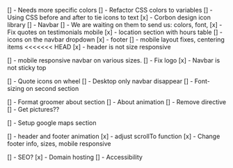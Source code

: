 [] - Needs more specific colors
[] - Refactor CSS colors to variables
[] - Using CSS before and after to tie icons to text
[x] - Corbon design icon library
[] - Navbar
[] - We are waiting on them to send us: colors, font,
[x] - Fix quotes on testimonials mobile
[x] - location section with hours table
[] - icons on the navbar dropdown
[x] - footer
[] - mobile layout fixes, centering items
<<<<<<< HEAD
[x] - header is not size responsive

[] - mobile responsive navbar on various sizes. 
  [] - Fix logo
  [x] - Navbar is not sticky top

[] - Quote icons on wheel
[] - Desktop only navbar disappear
[] - Font-sizing on second section

[] - Format groomer about section
[] - About animation
[] - Remove directive
[] - Get pictures??

[] - Setup google maps section

[] - header and footer animation
[x] - adjust scrollTo function
[x] - Change footer info, sizes, mobile responsive

[] - SEO?
[x] - Domain hosting
[] - Accessibility
